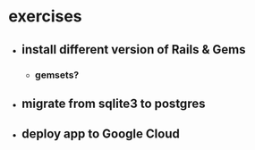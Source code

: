 
# exercises

- ## install different version of Rails & Gems
  - ### gemsets?
- ## migrate from sqlite3 to postgres
- ## deploy app to Google Cloud

